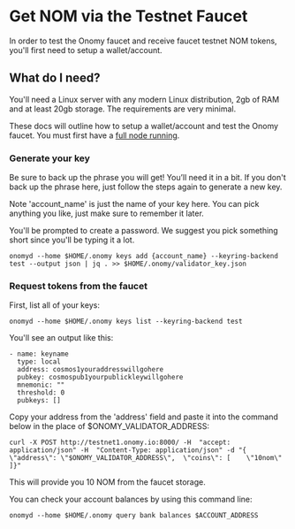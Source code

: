 # Get NOM via the Testnet Faucet

In order to test the Onomy faucet and receive faucet testnet NOM tokens, you'll first need to setup a wallet/account.

## What do I need?

You'll need a Linux server with any modern Linux distribution, 2gb of RAM and at least 20gb storage. The requirements are very minimal.

These docs will outline how to setup a wallet/account and test the Onomy faucet. You must first have a [full node running](setting-up-a-fullnode-manual.md).


### Generate your key

Be sure to back up the phrase you will get! You’ll need it in a bit. If you don't back up the phrase here, just follow the steps again to generate a new key.

Note 'account_name' is just the name of your key here. You can pick anything you like, just make sure to remember it later.

You'll be prompted to create a password. We suggest you pick something short since you'll be typing it a lot.

```
onomyd --home $HOME/.onomy keys add {account_name} --keyring-backend test --output json | jq . >> $HOME/.onomy/validator_key.json
```

### Request tokens from the faucet

First, list all of your keys:

```
onomyd --home $HOME/.onomy keys list --keyring-backend test
```

You'll see an output like this:

```
- name: keyname
  type: local
  address: cosmos1youraddresswillgohere
  pubkey: cosmospub1yourpublickleywillgohere
  mnemonic: ""
  threshold: 0
  pubkeys: []

```

Copy your address from the 'address' field and paste it into the command below in the place of $ONOMY_VALIDATOR_ADDRESS:

```
curl -X POST http://testnet1.onomy.io:8000/ -H  "accept: application/json" -H  "Content-Type: application/json" -d "{  \"address\": \"$ONOMY_VALIDATOR_ADDRESS\",  \"coins\": [    \"10nom\"  ]}"
```

This will provide you 10 NOM from the faucet storage.

You can check your account balances by using this command line:
```
onomyd --home $HOME/.onomy query bank balances $ACCOUNT_ADDRESS 

```
